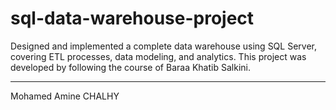 # sql-data-warehouse-project
Designed and implemented a complete data warehouse using SQL Server, covering ETL processes, data modeling, and analytics. This project was developed by following the course of Baraa Khatib Salkini.


---
Mohamed Amine CHALHY
